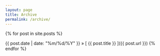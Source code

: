 ```yaml
---
layout: page
title: Archive
permalink: /archive/
---
```


{% for post in site.posts %}

<!-- Tags on archive

<!-- <ul class="tags">
  {% for tag in post.tags %}
    <li><a href="{{ site.baseurl }}tags.html#{{tag}}" class="tag">{{ tag }}</a></li>
  {% endfor %}
</ul> -->

<span>{{ post.date | date: "%m/%d/%Y" }}</span> &raquo; [ {{ post.title }} ]({{ post.url }})
{% endfor %}
